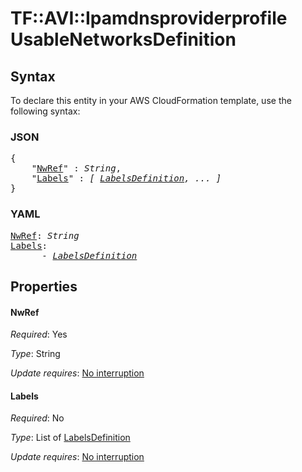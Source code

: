 # TF::AVI::Ipamdnsproviderprofile UsableNetworksDefinition

## Syntax

To declare this entity in your AWS CloudFormation template, use the following syntax:

### JSON

<pre>
{
    "<a href="#nwref" title="NwRef">NwRef</a>" : <i>String</i>,
    "<a href="#labels" title="Labels">Labels</a>" : <i>[ <a href="labelsdefinition.md">LabelsDefinition</a>, ... ]</i>
}
</pre>

### YAML

<pre>
<a href="#nwref" title="NwRef">NwRef</a>: <i>String</i>
<a href="#labels" title="Labels">Labels</a>: <i>
      - <a href="labelsdefinition.md">LabelsDefinition</a></i>
</pre>

## Properties

#### NwRef

_Required_: Yes

_Type_: String

_Update requires_: [No interruption](https://docs.aws.amazon.com/AWSCloudFormation/latest/UserGuide/using-cfn-updating-stacks-update-behaviors.html#update-no-interrupt)

#### Labels

_Required_: No

_Type_: List of <a href="labelsdefinition.md">LabelsDefinition</a>

_Update requires_: [No interruption](https://docs.aws.amazon.com/AWSCloudFormation/latest/UserGuide/using-cfn-updating-stacks-update-behaviors.html#update-no-interrupt)

